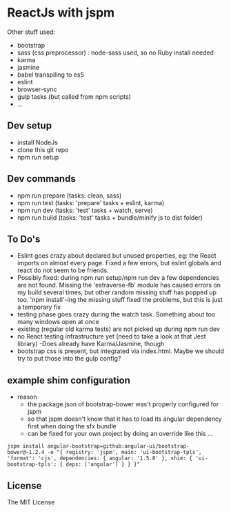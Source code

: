 # ReactJs with jspm

Other stuff used:
* bootstrap
* sass (css preprocessor) : node-sass used, so no Ruby install needed
* karma
* jasmine
* babel transpiling to es5
* eslint
* browser-sync
* gulp tasks (but called from npm scripts)
* ...

## Dev setup

* install NodeJs
* clone this git repo
* npm run setup

## Dev commands

* npm run prepare (tasks: clean, sass)
* npm run test (tasks: 'prepare' tasks + eslint, karma)
* npm run dev (tasks: 'test' tasks + watch, serve)
* npm run build (tasks: 'test' tasks + bundle/minify js to dist folder)

## To Do's

* Eslint goes crazy about declared but unused properties, eg: the React imports on almost every page. Fixed a few errors, but eslint globals and react do not seem to be friends.
* Possibly fixed: during npm run setup/npm run dev a few dependencies are not found. Missing the 'estraverse-fb' module has caused errors on my build several times, but other random missing stuff has popped up too. 'npm install'-ing the missing stuff fixed the problems, but this is just a temporary fix
* testing phase goes crazy during the watch task. Something about too many windows open at once
* existing (regular old karma tests) are not picked up during npm run dev 
* no React testing infrastructure yet (need to take a look at that Jest library) -Does already have Karma/Jasmine, though
* bootstrap css is present, but integrated via index.html. Maybe we should try to put those into the gulp config?
## example shim configuration

* reason
  * the package.json of bootstrap-bower was't properly configured for jspm
  * so that jspm doesn't know that it has to load its angular dependency first when doing the sfx bundle
  * can be fixed for your own project by doing an override like this ...

```shell
jspm install angular-bootstrap=github:angular-ui/bootstrap-bower@~1.2.4 -o "{ registry: 'jspm', main: 'ui-bootstrap-tpls', 'format': 'cjs', dependencies: { angular: '1.5.0' }, shim: { 'ui-bootstrap-tpls': { deps: ['angular'] } } }"
```

## License

The MIT License